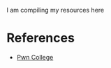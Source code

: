 I am compiling my resources here

<h1>References</h1>
<!--<hr>-->

<ul><li><a href= "https://pwn.college">Pwn College</a></li></ul>

